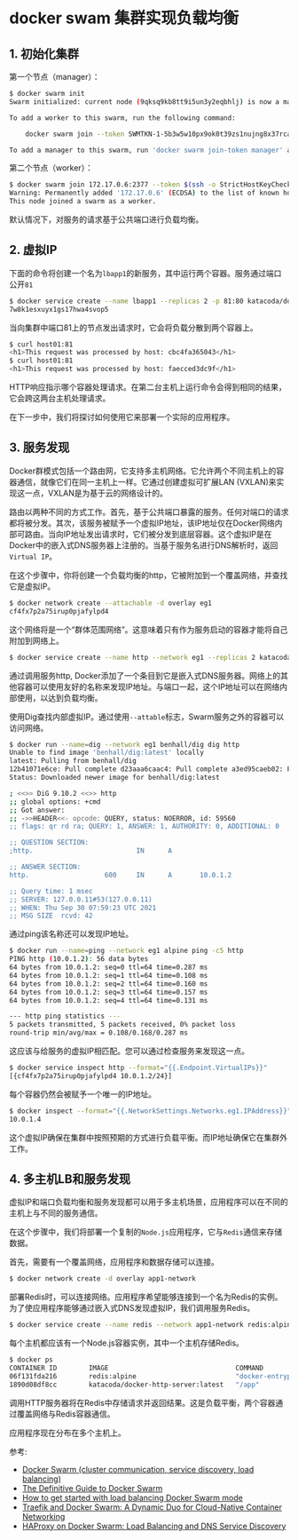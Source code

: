 #  docker swam 集群实现负载均衡


## 1. 初始化集群
第一个节点（manager）：
```bash
$ docker swarm init
Swarm initialized: current node (9qksq9kb8tt9i5un3y2eqbhlj) is now a manager.

To add a worker to this swarm, run the following command:

    docker swarm join --token SWMTKN-1-5b3w5w10px9ok0t39zs1nujng8x37rcapfkg885hmrokb5wvqi-9v45djurbjeajp3ln80zqcevu 172.17.0.6:2377

To add a manager to this swarm, run 'docker swarm join-token manager' and follow the instructions.
```
第二个节点（worker）：

```bash
$ docker swarm join 172.17.0.6:2377 --token $(ssh -o StrictHostKeyChecking=no 172.17.0.6 "docker swarm join-token -q worker")
Warning: Permanently added '172.17.0.6' (ECDSA) to the list of known hosts.
This node joined a swarm as a worker.
```
默认情况下，对服务的请求基于公共端口进行负载均衡。
##  2. 虚拟IP


下面的命令将创建一个名为`lbapp1`的新服务，其中运行两个容器。服务通过端口公开`81`

```bash
$ docker service create --name lbapp1 --replicas 2 -p 81:80 katacoda/docker-http-server
7w8k1esxuyx1gs17hwa4svop5
```
当向集群中端口81上的节点发出请求时，它会将负载分散到两个容器上。

```bash
$ curl host01:81
<h1>This request was processed by host: cbc4fa365043</h1>
$ curl host01:81
<h1>This request was processed by host: faecced3dc9f</h1>
```
HTTP响应指示哪个容器处理请求。在第二台主机上运行命令会得到相同的结果，它会跨这两台主机处理请求。

在下一步中，我们将探讨如何使用它来部署一个实际的应用程序。

## 3. 服务发现
Docker群模式包括一个路由网，它支持多主机网络。它允许两个不同主机上的容器通信，就像它们在同一主机上一样。它通过创建虚拟可扩展LAN (VXLAN)来实现这一点，VXLAN是为基于云的网络设计的。

路由以两种不同的方式工作。首先，基于公共端口暴露的服务。任何对端口的请求都将被分发。其次，该服务被赋予一个虚拟IP地址，该IP地址仅在Docker网络内部可路由。当向IP地址发出请求时，它们被分发到底层容器。这个虚拟IP是在Docker中的嵌入式DNS服务器上注册的。当基于服务名进行DNS解析时，返回`Virtual IP`。

在这个步骤中，你将创建一个负载均衡的http，它被附加到一个覆盖网络，并查找它是虚拟IP。

```bash
$ docker network create --attachable -d overlay eg1
cf4fx7p2a75irup0pjafylpd4
```
这个网络将是一个“群体范围网络”。这意味着只有作为服务启动的容器才能将自己附加到网络上。

```bash
$ docker service create --name http --network eg1 --replicas 2 katacoda/docker-http-server
```
通过调用服务http, Docker添加了一个条目到它是嵌入式DNS服务器。网络上的其他容器可以使用友好的名称来发现IP地址。与端口一起，这个IP地址可以在网络内部使用，以达到负载均衡。

使用Dig查找内部虚拟IP。通过使用`--attable`标志，Swarm服务之外的容器可以访问网络。


```bash
$ docker run --name=dig --network eg1 benhall/dig dig http
Unable to find image 'benhall/dig:latest' locally
latest: Pulling from benhall/dig
12b41071e6ce: Pull complete d23aaa6caac4: Pull complete a3ed95caeb02: Pull complete Digest: sha256:ed7d241f0faea3a015d13117824c04a433a79032619862e4e3741a31eb9e4272
Status: Downloaded newer image for benhall/dig:latest

; <<>> DiG 9.10.2 <<>> http
;; global options: +cmd
;; Got answer:
;; ->>HEADER<<- opcode: QUERY, status: NOERROR, id: 59560
;; flags: qr rd ra; QUERY: 1, ANSWER: 1, AUTHORITY: 0, ADDITIONAL: 0

;; QUESTION SECTION:
;http.                          IN      A

;; ANSWER SECTION:
http.                   600     IN      A       10.0.1.2

;; Query time: 1 msec
;; SERVER: 127.0.0.11#53(127.0.0.11)
;; WHEN: Thu Sep 30 07:59:23 UTC 2021
;; MSG SIZE  rcvd: 42

```
通过ping该名称还可以发现IP地址。

```bash
$ docker run --name=ping --network eg1 alpine ping -c5 http
PING http (10.0.1.2): 56 data bytes
64 bytes from 10.0.1.2: seq=0 ttl=64 time=0.287 ms
64 bytes from 10.0.1.2: seq=1 ttl=64 time=0.108 ms
64 bytes from 10.0.1.2: seq=2 ttl=64 time=0.160 ms
64 bytes from 10.0.1.2: seq=3 ttl=64 time=0.157 ms
64 bytes from 10.0.1.2: seq=4 ttl=64 time=0.131 ms

--- http ping statistics ---
5 packets transmitted, 5 packets received, 0% packet loss
round-trip min/avg/max = 0.108/0.168/0.287 ms
```
这应该与给服务的虚拟IP相匹配。您可以通过检查服务来发现这一点。

```bash
$ docker service inspect http --format="{{.Endpoint.VirtualIPs}}"
[{cf4fx7p2a75irup0pjafylpd4 10.0.1.2/24}]
```
每个容器仍然会被赋予一个唯一的IP地址。

```bash
$ docker inspect --format="{{.NetworkSettings.Networks.eg1.IPAddress}}" $(docker'{print $1}')cker-http-server | head -n1 | awk  
10.0.1.4
```
这个虚拟IP确保在集群中按照预期的方式进行负载平衡。而IP地址确保它在集群外工作。

## 4. 多主机LB和服务发现

虚拟IP和端口负载均衡和服务发现都可以用于多主机场景，应用程序可以在不同的主机上与不同的服务通信。

在这个步骤中，我们将部署一个复制的`Node.js`应用程序，它与`Redis`通信来存储数据。

首先，需要有一个覆盖网络，应用程序和数据存储可以连接。

```bash
$ docker network create -d overlay app1-network
```
部署Redis时，可以连接网络。应用程序希望能够连接到一个名为Redis的实例。为了使应用程序能够通过嵌入式DNS发现虚拟IP，我们调用服务Redis。

```bash
$ docker service create --name redis --network app1-network redis:alpine
```
每个主机都应该有一个Node.js容器实例，其中一个主机存储Redis。

```bash
$ docker ps
CONTAINER ID        IMAGE                                COMMAND                  CREATED             STATUS              PORTS               NAMES
06f131fda216        redis:alpine                         "docker-entrypoint.s…"   27 seconds ago      Up 25 seconds       6379/tcp            redis.1.mq95cigfa7etgefqs1pye9crv
1890d08df8cc        katacoda/docker-http-server:latest   "/app"                   7 minutes ago       Up 7 minutes        80/tcp              http.2.j5c4ari06egpy3zqw6b0n3iyl
```
调用HTTP服务器将在Redis中存储请求并返回结果。这是负载平衡，两个容器通过覆盖网络与Redis容器通信。

应用程序现在分布在多个主机上。


参考:

 - [Docker Swarm (cluster communication, service discovery, load balancing)](https://javamana.com/2021/07/20210727110105455F.html)
 - [The Definitive Guide to Docker Swarm](https://gabrieltanner.org/blog/docker-swarm/)
 - [How to get started with load balancing Docker Swarm mode](https://upcloud.com/resources/tutorials/load-balancing-docker-swarm-mode)
 - [Traefik and Docker Swarm: A Dynamic Duo for Cloud-Native Container Networking](https://traefik.io/blog/traefik-and-docker-swarm-a-dynamic-duo-for-cloud-native-container-networking/)
 - [HAProxy on Docker Swarm: Load Balancing and DNS Service Discovery](https://www.haproxy.com/blog/haproxy-on-docker-swarm-load-balancing-and-dns-service-discovery/)

